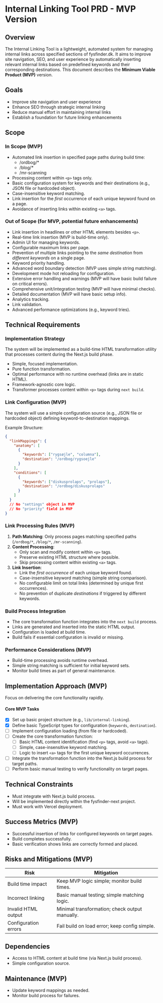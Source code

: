 # Internal Linking Tool PRD - MVP Version

## Overview

The Internal Linking Tool is a lightweight, automated system for managing internal links across specified sections of fysfinder.dk. It aims to improve site navigation, SEO, and user experience by automatically inserting relevant internal links based on predefined keywords and their corresponding destinations. This document describes the **Minimum Viable Product (MVP)** version.

## Goals

- Improve site navigation and user experience
- Enhance SEO through strategic internal linking
- Reduce manual effort in maintaining internal links
- Establish a foundation for future linking enhancements

## Scope

### In Scope (MVP)

- Automated link insertion in specified page paths during build time:
  - /ordbog/\*
  - /blog/\*
  - /mr-scanning
- Processing content within `<p>` tags only.
- Basic configuration system for keywords and their destinations (e.g., JSON file or hardcoded object).
- Case-insensitive keyword matching.
- Link insertion for the _first_ occurrence of each unique keyword found on a page.
- Avoidance of inserting links within existing `<a>` tags.

### Out of Scope (for MVP, potential future enhancements)

- Link insertion in headlines or other HTML elements besides `<p>`.
- Real-time link insertion (MVP is build-time only).
- Admin UI for managing keywords.
- Configurable maximum links per page.
- Prevention of multiple links pointing to the _same destination_ from _different keywords_ on a single page.
- Keyword priority handling.
- Advanced word boundary detection (MVP uses simple string matching).
- Development mode hot reloading for configuration.
- Extensive error handling and warnings (MVP will have basic build failure on critical errors).
- Comprehensive unit/integration testing (MVP will have minimal checks).
- Detailed documentation (MVP will have basic setup info).
- Analytics tracking.
- Link validation.
- Advanced performance optimizations (e.g., keyword tries).

## Technical Requirements

### Implementation Strategy

The system will be implemented as a build-time HTML transformation utility that processes content during the Next.js build phase.

- Simple, focused implementation.
- Pure function transformation.
- Optimal performance with no runtime overhead (links are in static HTML).
- Framework-agnostic core logic.
- Transformer processes content within `<p>` tags during `next build`.

### Link Configuration (MVP)

The system will use a simple configuration source (e.g., JSON file or hardcoded object) defining keyword-to-destination mappings.

Example Structure:

```json
{
  "linkMappings": {
    "anatomy": [
      {
        "keywords": ["rygsøjle", "columna"],
        "destination": "/ordbog/rygsoejle"
      }
    ],
    "conditions": [
      {
        "keywords": ["diskusprolaps", "prolaps"],
        "destination": "/ordbog/diskusprolaps"
      }
    ]
  }
  // No "settings" object in MVP
  // No "priority" field in MVP
}
```

### Link Processing Rules (MVP)

1.  **Path Matching**: Only process pages matching specified paths (`/ordbog/*`, `/blog/*`, `/mr-scanning`).
2.  **Content Processing**:
    - Only scan and modify content within `<p>` tags.
    - Preserve existing HTML structure where possible.
    - Skip processing content within existing `<a>` tags.
3.  **Link Insertion**:
    - Link the _first occurrence_ of each unique keyword found.
    - Case-insensitive keyword matching (simple string comparison).
    - No configurable limit on total links (determined by unique first occurrences).
    - No prevention of duplicate _destinations_ if triggered by different keywords.

### Build Process Integration

- The core transformation function integrates into the `next build` process.
- Links are generated and inserted into the static HTML output.
- Configuration is loaded at build time.
- Build fails if essential configuration is invalid or missing.

### Performance Considerations (MVP)

- Build-time processing avoids runtime overhead.
- Simple string matching is sufficient for initial keyword sets.
- Monitor build times as part of general maintenance.

## Implementation Approach (MVP)

Focus on delivering the core functionality rapidly.

#### Core MVP Tasks

- [x] Set up basic project structure (e.g., `lib/internal-linking`).
- [x] Define basic TypeScript types for configuration (`keywords`, `destination`).
- [ ] Implement configuration loading (from file or hardcoded).
- [ ] Create the core transformation function:
  - [ ] Basic HTML content identification (find `<p>` tags, avoid `<a>` tags).
  - [ ] Simple, case-insensitive keyword matching.
  - [ ] Logic to insert `<a>` tags for the first unique keyword occurrences.
- [ ] Integrate the transformation function into the Next.js build process for target paths.
- [ ] Perform basic manual testing to verify functionality on target pages.

## Technical Constraints

- Must integrate with Next.js build process.
- Will be implemented directly within the fysfinder-next project.
- Must work with Vercel deployment.

## Success Metrics (MVP)

- Successful insertion of links for configured keywords on target pages.
- Build completes successfully.
- Basic verification shows links are correctly formed and placed.

## Risks and Mitigations (MVP)

| Risk                 | Mitigation                                     |
| -------------------- | ---------------------------------------------- |
| Build time impact    | Keep MVP logic simple; monitor build times.    |
| Incorrect linking    | Basic manual testing; simple matching logic.   |
| Invalid HTML output  | Minimal transformation; check output manually. |
| Configuration errors | Fail build on load error; keep config simple.  |

## Dependencies

- Access to HTML content at build time (via Next.js build process).
- Simple configuration source.

## Maintenance (MVP)

- Update keyword mappings as needed.
- Monitor build process for failures.
